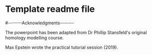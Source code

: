 # Template readme file

#-------Acknowledgments-------


The powerpoint has been adapted from Dr Phillip Stansfeld's original homology modelling course.

Max Epstein wrote the practical tutorial session (2019).

